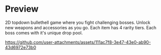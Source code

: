 # Preview
2D topdown bullethell game where you fight challenging bosses. Unlock new weapons and accessories as you go. Each item has 4 rarity tiers. Each boss comes with it's unique drop pool.

https://github.com/user-attachments/assets/111ac7f8-3e47-43e0-ab90-43d6972e73b0

